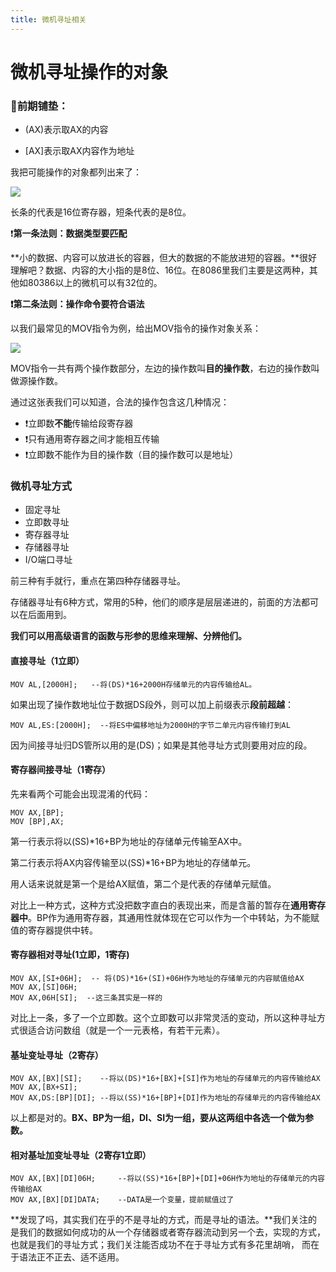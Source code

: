 ```yaml
---
title: 微机寻址相关
---
```


# 微机寻址操作的对象

### 🐷前期铺垫：

* (AX)表示取AX的内容

* [AX]表示取AX内容作为地址



我把可能操作的对象都列出来了：

![](https://i.loli.net/2020/10/10/hFTlfK6onGuE1q2.png)

长条的代表是16位寄存器，短条代表的是8位。

❗**第一条法则：数据类型要匹配**

**小的数据、内容可以放进长的容器，但大的数据的不能放进短的容器。**很好理解吧？数据、内容的大小指的是8位、16位。在8086里我们主要是这两种，其他如80386以上的微机可以有32位的。

**❗第二条法则：操作命令要符合语法**

以我们最常见的MOV指令为例，给出MOV指令的操作对象关系：

![](https://i.loli.net/2020/10/10/LCky9uerxvJ7SaR.jpg)

MOV指令一共有两个操作数部分，左边的操作数叫**目的操作数**，右边的操作数叫做源操作数。

通过这张表我们可以知道，合法的操作包含这几种情况：



* ❗立即数**不能**传输给段寄存器
* ❗只有通用寄存器之间才能相互传输
* ❗立即数不能作为目的操作数（目的操作数可以是地址）



### 微机寻址方式

* 固定寻址
* 立即数寻址
* 寄存器寻址
* 存储器寻址
* I/O端口寻址

前三种有手就行，重点在第四种存储器寻址。

存储器寻址有6种方式，常用的5种，他们的顺序是层层递进的，前面的方法都可以在后面用到。

**我们可以用高级语言的函数与形参的思维来理解、分辨他们。**



#### 直接寻址（1立即）

```assembly
MOV AL,[2000H];   --将(DS)*16+2000H存储单元的内容传输给AL。
```

如果出现了操作数地址位于数据DS段外，则可以加上前缀表示**段前超越**：

```assembly
MOV AL,ES:[2000H];  --将ES中偏移地址为2000H的字节二单元内容传输打到AL
```

因为间接寻址归DS管所以用的是(DS)；如果是其他寻址方式则要用对应的段。



#### 寄存器间接寻址（1寄存）

先来看两个可能会出现混淆的代码：

```assembly
MOV AX,[BP];  
MOV [BP],AX; 
```

第一行表示将以(SS)*16+BP为地址的存储单元传输至AX中。

第二行表示将AX内容传输至以(SS)*16+BP为地址的存储单元。

用人话来说就是第一个是给AX赋值，第二个是代表的存储单元赋值。



对比上一种方式，这种方式没把数字直白的表现出来，而是含蓄的暂存在**通用寄存器中**。BP作为通用寄存器，其通用性就体现在它可以作为一个中转站，为不能赋值的寄存器提供中转。



#### 寄存器相对寻址(1立即，1寄存)

```assembly
MOV AX,[SI+06H];  -- 将(DS)*16+(SI)+06H作为地址的存储单元的内容赋值给AX
MOV AX,[SI]06H;
MOV AX,06H[SI];  --这三条其实是一样的
```

对比上一条，多了一个立即数。这个立即数可以非常灵活的变动，所以这种寻址方式很适合访问数组（就是一个一元表格，有若干元素）。



#### 基址变址寻址（2寄存）

```assembly
MOV AX,[BX][SI];	--将以(DS)*16+[BX]+[SI]作为地址的存储单元的内容传输给AX
MOV AX,[BX+SI];
MOV AX,DS:[BP][DI];	--将以(SS)*16+[BP]+[DI]作为地址的存储单元的内容传输给AX
```

以上都是对的。**BX、BP为一组，DI、SI为一组，要从这两组中各选一个做为参数。**



#### 相对基址加变址寻址（2寄存1立即）

```assembly
MOV AX,[BX][DI]06H;		--将以(SS)*16+[BP]+[DI]+06H作为地址的存储单元的内容传输给AX
MOV AX,[BX][DI]DATA;    --DATA是一个变量，提前赋值过了
```





**发现了吗，其实我们在乎的不是寻址的方式，而是寻址的语法。**我们关注的是我们的数据如何成功的从一个存储器或者寄存器流动到另一个去，实现的方式，也就是我们的寻址方式；我们关注能否成功不在于寻址方式有多花里胡哨， 而在于语法正不正去、适不适用。